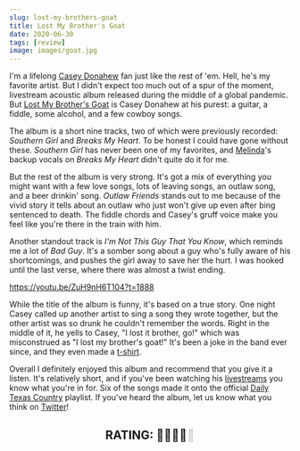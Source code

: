```yaml
---
slug: lost-my-brothers-goat
title: Lost My Brother's Goat
date: 2020-06-30
tags: [review]
image: images/goat.jpg
---
```


I'm a lifelong [Casey Donahew][cdb] fan just like the rest of 'em. Hell, he's my favorite artist. But I didn't expect too much out of a spur of the moment, livestream acoustic album released during the middle of a global pandemic. But [Lost My Brother's Goat][goat] is Casey Donahew at his purest: a guitar, a fiddle, some alcohol, and a few cowboy songs.

The album is a short nine tracks, two of which were previously recorded: _Southern Girl_ and _Breaks My Heart_. To be honest I could have gone without these. _Southern Girl_ has never been one of my favorites, and [Melinda][melinda]'s backup vocals on _Breaks My Heart_ didn't quite do it for me.

But the rest of the album is very strong. It's got a mix of everything you might want with a few love songs, lots of leaving songs, an outlaw song, and a beer drinkin' song. _Outlaw Friends_ stands out to me because of the vivid story it tells about an outlaw who just won't give up even after bing sentenced to death. The fiddle chords and Casey's gruff voice make you feel like you're there in the train with him.

Another standout track is _I'm Not This Guy That You Know_, which reminds me a lot of _Bad Guy_. It's a somber song about a guy who's fully aware of his shortcomings, and pushes the girl away to save her the hurt. I was hooked until the last verse, where there was almost a twist ending.

https://youtu.be/ZuH9nH6T104?t=1888

While the title of the album is funny, it's based on a true story. One night Casey called up another artist to sing a song they wrote together, but the other artist was so drunk he couldn't remember the words. Right in the middle of it, he yells to Casey, "I lost it brother, go!" which was misconstrued as "I lost my brother's goat!" It's been a joke in the band ever since, and they even made a [t-shirt][store].

Overall I definitely enjoyed this album and recommend that you give it a listen. It's relatively short, and if you've been watching his [livestreams][livestreams] you know what you're in for. Six of the songs made it onto the official [Daily Texas Country][playlist] playlist. If you've heard the album, let us know what you think on [Twitter][twitter]!

<h2 style="text-align: center">RATING: 🥃🥃🥃🥃<span style="opacity: 20%">🥃</span></h2>

[cdb]: https://twitter.com/caseydband
[goat]: https://open.spotify.com/album/6YIl2LhrRvctLS4vHvIdvZ
[melinda]: https://www.instagram.com/melindadonahew
[store]: https://store.caseydonahew.com
[livestreams]: https://www.facebook.com/CaseyDonahewBand/videos
[playlist]: https://open.spotify.com/playlist/1bgAyCwQMBbRQxNnKWj0RM
[twitter]: https://twitter.com/dailytxcountry
